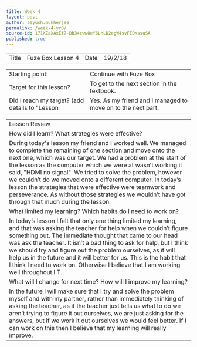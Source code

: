 ```yaml
---
title: Week 4 
layout: post
author: aayush.mukherjee
permalink: /week-4-yr8/
source-id: 171XZaXAxEf7-Bb34cww8eY6LhLD2egW4svFEQKssuSA
published: true
---
```

<table>
  <tr>
    <td>Title</td>
    <td>Fuze Box Lesson 4</td>
    <td>Date</td>
    <td>19/2/18</td>
  </tr>
</table>


<table>
  <tr>
    <td>Starting point:</td>
    <td>Continue with Fuze Box</td>
  </tr>
  <tr>
    <td>Target for this lesson?</td>
    <td>To get to the next section in the textbook.</td>
  </tr>
  <tr>
    <td>Did I reach my target? 
(add details to "Lesson </td>
    <td>Yes. As my friend and I managed to move on to the next part.</td>
  </tr>
</table>


<table>
  <tr>
    <td>Lesson Review</td>
  </tr>
  <tr>
    <td>How did I learn? What strategies were effective?</td>
  </tr>
  <tr>
    <td>During today's lesson my friend and I worked well. We managed to complete the remaining of  one section and move onto the next one, which was our target. We had a problem at the start of the lesson as the computer which we were at wasn’t working it said, "HDMI no signal". We tried to solve the problem, however we couldn’t do we moved onto a different computer. In today’s lesson the strategies that were effective were teamwork and perseverance. As without those strategies we wouldn’t have got through that much during the lesson.</td>
  </tr>
  <tr>
    <td>What limited my learning? Which habits do I need to work on?</td>
  </tr>
  <tr>
    <td>In today’s lesson I felt that only one thing limited my learning, and that was asking the teacher for help when we couldn’t figure something out. The immediate thought that came to our head was ask the teacher. It isn’t a bad thing to ask for help, but I think we should try and figure out the problem ourselves, as it will help us in the future and it will better for us. This is the habit that I think I need to work on. Otherwise I believe that I am working well throughout I.T.
</td>
  </tr>
  <tr>
    <td>What will I change for next time? How will I improve my learning?</td>
  </tr>
  <tr>
    <td>In the future I will make sure that I try and solve the problem myself and with my partner, rather than immediately thinking of asking the teacher, as if the teacher just tells us what to do we aren’t trying to figure it out ourselves, we are just asking for the answers, but if we work it out ourselves we would feel better. If I can work on this then I believe that my learning will really improve.</td>
  </tr>
</table>


